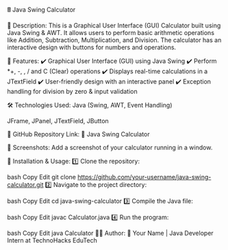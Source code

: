 🖩 Java Swing Calculator

📌 Description:
This is a Graphical User Interface (GUI) Calculator built using Java Swing & AWT. It allows users to perform basic arithmetic operations like Addition, Subtraction, Multiplication, and Division. The calculator has an interactive design with buttons for numbers and operations.

🚀 Features:
✔️ Graphical User Interface (GUI) using Java Swing
✔️ Perform *+, -, , / and C (Clear) operations
✔️ Displays real-time calculations in a JTextField
✔️ User-friendly design with an interactive panel
✔️ Exception handling for division by zero & input validation

🛠️ Technologies Used:
Java (Swing, AWT, Event Handling)

JFrame, JPanel, JTextField, JButton

📂 GitHub Repository Link:
🔗 Java Swing Calculator

📸 Screenshots:
Add a screenshot of your calculator running in a window.

📝 Installation & Usage:
1️⃣ Clone the repository:

bash
Copy
Edit
git clone https://github.com/your-username/java-swing-calculator.git
2️⃣ Navigate to the project directory:

bash
Copy
Edit
cd java-swing-calculator
3️⃣ Compile the Java file:

bash
Copy
Edit
javac Calculator.java
4️⃣ Run the program:

bash
Copy
Edit
java Calculator
👨‍💻 Author:
📌 Your Name | Java Developer Intern at TechnoHacks EduTech

